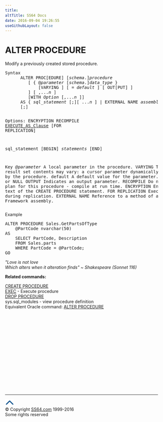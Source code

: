 ```yaml
---
title:
altTitle: SS64 Docs
date: 2016-09-04 19:26:55
useGithubLayout: false
---
```

<!-- #BeginLibraryItem "/Library/head_sql.lbi" --><!-- #EndLibraryItem --><h1>ALTER PROCEDURE</h1>
<p>Modify a previously created  stored procedure. </p>
<pre>Syntax
      ALTER PROC[EDURE] [<i>schema</i>.]<i>procedure </i> 
         [ { @<i>parameter</i> [<i>schema</i>.]<i>data_type</i> } 
             [VARYING ] [ = <i>default</i> ] [ OUT[PUT] ]
         ] [ ,...<i>n</i> ] 
         [WITH <i>Option</i> [,...<i>n</i> ]]
      AS { <i>sql_statement</i> [;][ ...<i>n</i> ] | EXTERNAL NAME <i>assembly.class.method</i> }
      [;]

   Options: 
      ENCRYPTION
      RECOMPILE
      <a href="clause_execute_as.html">EXECUTE_AS_Clause</a>
      [FOR REPLICATION]

   sql_statement 
      [BEGIN] <i>statements</i> [END]

Key<i>
   @parameter</i>   A local parameter in the procedure.
   VARYING      The result set contents may vary: a cursor parameter dynamically constructed by the procedure. 
   default      A default value for the parameter. A constant or NULL
   OUTPUT       Indicates an output parameter.
   RECOMPILE    Do not cache a plan for this procedure - compile at run time.
   ENCRYPTION   Encrypt the text of the CREATE PROCEDURE statement.
   FOR REPLICATION Execute only during replication.
   EXTERNAL NAME   Reference to a method of a .NET Framework assembly.
</pre>
<p>Example</p>
<pre>ALTER PROCEDURE Sales.GetPartsOfType<br>    @PartCode nvarchar(50) <br>AS <br>    SELECT PartCode, Description<br>    FROM Sales.parts<br>    WHERE PartCode = @PartCode;<br>GO</pre>
<p class="quote"><i>"Love is not love<br>
Which alters when it alteration finds" ~ Shakespeare (Sonnet 116) </i></p>
<p><b>Related commands:</b></p>
<p>  <a href="procedure_c.html">CREATE PROCEDURE</a><br>
  <a href="execute.html">EXEC</a> - Execute procedure
  <br>
  <a href="procedure_d.html">DROP PROCEDURE</a>  <br>
  sys.sql_modules - view procedure definition <br>
Equivalent Oracle command:  <a href="../ora/procedure_a.html">ALTER PROCEDURE </a></p><!-- #BeginLibraryItem "/Library/foot_sql.lbi" --><p>
<!-- ss64-sql -->
<ins class="adsbygoogle" style="display:inline-block;width:300px;height:250px" data-ad-client="ca-pub-6140977852749469" data-ad-slot="6953563613"></ins>
<script>
(adsbygoogle = window.adsbygoogle || []).push({});
</script></p>
<hr>
<div id="bl" class="footer"><a href="procedure_a.html#"><img src="../images/top.png" width="30" height="22" alt="Back to the Top"></a></div>
<div id="br" class="footer, tagline">© Copyright <a href="http://ss64.com/">SS64.com</a> 1999-2016<br>
Some rights reserved</div><!-- #EndLibraryItem -->

